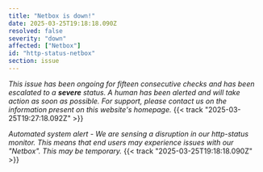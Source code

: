 ```yaml
---
title: "Netbox is down!"
date: 2025-03-25T19:18:18.090Z
resolved: false
severity: "down"
affected: ["Netbox"]
id: "http-status-netbox"
section: issue
---
```


*This issue has been ongoing for fifteen consecutive checks and has been escalated to a **severe** status. A human has been alerted and will take action as soon as possible. For support, please contact us on the information present on this website's homepage.* {{< track "2025-03-25T19:27:18.092Z" >}}

**Automated system alert* - We are sensing a disruption in our http-status monitor. This means that end users may experience issues with our "Netbox". This may be temporary.* {{< track "2025-03-25T19:18:18.090Z" >}}
